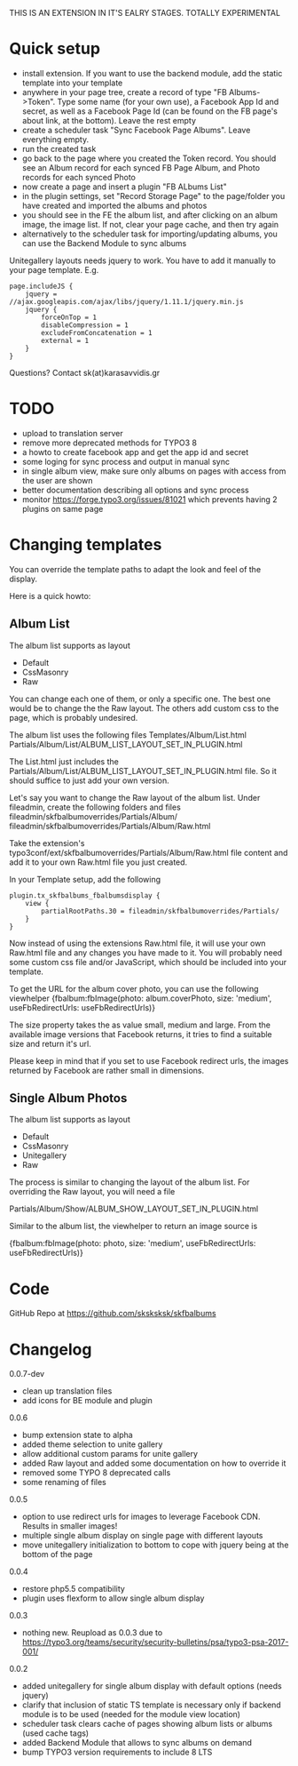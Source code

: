 

THIS IS AN EXTENSION IN IT'S EALRY STAGES. TOTALLY EXPERIMENTAL

# Quick setup
* install extension. If you want to use the backend module, add the static template into your template
* anywhere in your page tree, create a record of type "FB Albums->Token". Type some name (for your own use), a Facebook App Id and secret, as well as a Facebook Page Id (can be found on the FB page's about link, at the bottom). Leave the rest empty
* create a scheduler task "Sync Facebook Page Albums". Leave everything empty. 
* run the created task
* go back to the page where you created the Token record. You should see an Album record for each synced FB Page Album, and Photo records for each synced Photo
* now create a page and insert a plugin "FB ALbums List"
* in the plugin settings, set "Record Storage Page" to the page/folder you have created and imported the albums and photos
* you should see in the FE the album list, and after clicking on an album image, the image list. If not, clear your page cache, and then try again
* alternatively to the scheduler task for importing/updating albums, you can use the Backend Module to sync albums


Unitegallery layouts needs jquery to work. You have to add it manually to your page template. E.g.

    page.includeJS {
        jquery = //ajax.googleapis.com/ajax/libs/jquery/1.11.1/jquery.min.js
        jquery {
            forceOnTop = 1
            disableCompression = 1
            excludeFromConcatenation = 1
            external = 1
        }
    }

Questions? Contact sk(at)karasavvidis.gr



# TODO
- upload to translation server
- remove more deprecated methods for TYPO3 8 
- a howto to create facebook app and get the app id and secret
- some loging for sync process and output in manual sync
- in single album view, make sure only albums on pages with access from the user are shown
- better documentation describing all options and sync process
- monitor https://forge.typo3.org/issues/81021 which prevents having 2 plugins on same page

# Changing templates
You can override the template paths to adapt the look and feel of the display. 

Here is a quick howto:

## Album List
The album list supports as layout
- Default
- CssMasonry
- Raw

You can change each one of them, or only a specific one. The best one would be to change the the Raw layout. The others add custom css to the page, which is probably undesired.

The album list uses the following files
Templates/Album/List.html
Partials/Album/List/ALBUM_LIST_LAYOUT_SET_IN_PLUGIN.html

The List.html just includes the Partials/Album/List/ALBUM_LIST_LAYOUT_SET_IN_PLUGIN.html file. So it should suffice to just add your own version.

Let's say you want to change the Raw layout of the album list. Under fileadmin, create the following folders and files
fileadmin/skfbalbumoverrides/Partials/Album/
fileadmin/skfbalbumoverrides/Partials/Album/Raw.html

Take the extension's typo3conf/ext/skfbalbumoverrides/Partials/Album/Raw.html file content and add it to your own Raw.html file you just created.

In your Template setup, add the following

    plugin.tx_skfbalbums_fbalbumsdisplay {
        view {
            partialRootPaths.30 = fileadmin/skfbalbumoverrides/Partials/
        }
    }

Now instead of using the extensions Raw.html file, it will use your own Raw.html file and any changes you have made to it. You will probably need some custom css file and/or JavaScript, which should be included into your template.

To get the URL for the album cover photo, you can use the following viewhelper
{fbalbum:fbImage(photo: album.coverPhoto, size: 'medium', useFbRedirectUrls: useFbRedirectUrls)}

The size property takes the as value small, medium and large. From the available image versions that Facebook returns, it tries to find a suitable size and return it's url.

Please keep in mind that if you set to use Facebook redirect urls, the images returned by Facebook are rather small in dimensions.

## Single Album Photos
The album list supports as layout
- Default
- CssMasonry
- Unitegallery
- Raw

The process is similar to changing the layout of the album list. For overriding the Raw layout, you will need a file

Partials/Album/Show/ALBUM_SHOW_LAYOUT_SET_IN_PLUGIN.html

Similar to the album list, the viewhelper to return an image source is

{fbalbum:fbImage(photo: photo, size: 'medium', useFbRedirectUrls: useFbRedirectUrls)}


# Code
GitHub Repo at https://github.com/sksksksk/skfbalbums

# Changelog
0.0.7-dev
- clean up translation files
- add icons for BE module and plugin


0.0.6
- bump extension state to alpha
- added theme selection to unite gallery
- allow additional custom params for unite gallery
- added Raw layout and added some documentation on how to override it
- removed some TYPO 8 deprecated calls
- some renaming of files

0.0.5
- option to use redirect urls for images to leverage Facebook CDN. Results in smaller images!
- multiple single album display on single page with different layouts
- move unitegallery initialization to bottom to cope with jquery being at the bottom of the page

0.0.4
- restore php5.5 compatibility
- plugin uses flexform to allow single album display 

0.0.3
- nothing new. Reupload as 0.0.3 due to https://typo3.org/teams/security/security-bulletins/psa/typo3-psa-2017-001/

0.0.2
- added unitegallery for single album display with default options (needs jquery)
- clarify that inclusion of static TS template is necessary only if backend module is to be used (needed for the module view location)
- scheduler task clears cache of pages showing album lists or albums (used cache tags)
- added Backend Module that allows to sync albums on demand
- bump TYPO3 version requirements to include 8 LTS